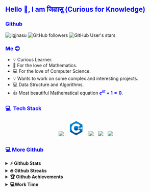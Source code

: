 ## <span style="color:blue">Hello 👋, I am जिज्ञासु (Curious for Knowledge)</span>

### <span style="color:blue">Github</span>
<img src="https://komarev.com/ghpvc/?username=jigjnasu&label=Profile%20views&color=0e75b6&style=flat" alt="jigjnasu" /> ![GitHub followers](https://img.shields.io/github/followers/jigjnasu) ![GitHub User's stars](https://img.shields.io/github/stars/jigjnasu)

### <span style="color:blue">Me 😊 </span> 

* 💡 Curious Learner.
* 📖 For the love of Mathematics.
* 💻 For the love of Computer Science.
* 💡 Wants to work on some complex and interesting projects.
* 💻 Data Structure and Algorithms.
* 👍 Most beautiful Mathematical equation __<span style="color:blue">$e^{i\pi} + 1 = 0$</span>__.


### <span style="color:blue"> 💻 &nbsp;Tech Stack </span>
<p align="center">
  <img width="10%" style="padding:5px" src="https://img.icons8.com/color/144/000000/c-programming.png"/>
  <img width="10%" style="padding:5px" src="https://github.com/jigjnasu/jigjnasu/blob/master/cpp.png"/>
  <img width="10%" style="padding:5px" src="https://img.icons8.com/color/144/000000/python.png"/>
  <img width="10%" style="padding:5px" src="https://img.icons8.com/color/144/000000/lua-language.png"/>
  <img width="10%" style="padding:5px" src="https://img.icons8.com/color/144/000000/ruby-programming-language.png"/>
</p>


### <span style="color:blue"> 💻 More Github </span>
<details>	
  <summary><b>⚡ Github Stats</b></summary>


![jigjnasu's GitHub stats](https://github-readme-stats.vercel.app/api?username=jigjnasu&show_icons=true&bg_color=00000000&count_private=true)

[![Top Langs](https://github-readme-stats.vercel.app/api/top-langs/?username=jigjnasu&layout=compact)](https://github.com/jigjnasu/github-readme-stats)
</details>

<details>
 <summary><b>🔥 Github Streaks</b></summary>
<p align="center"><img src="https://github-readme-streak-stats.herokuapp.com/?user=jigjnasu&" alt="jigjnasu" /></p>
</details>

<details>
 <summary><b>🏆 Github Achievements</b></summary>
<p align="center"> <a href="https://github.com/ryo-ma/github-profile-trophy"><img src="https://github-profile-trophy.vercel.app/?username=jigjnasu&margin-w=5" alt="jigjnasu" /></a> </p>
</details>

<details>
 <summary><b>💻Work Time</b></summary>

  <!--START_SECTION:waka-->
  <!--END_SECTION:waka-->

</details>
